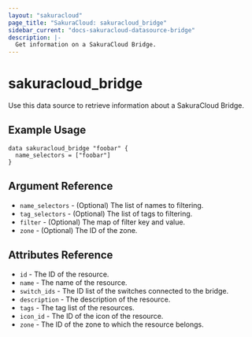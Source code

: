 ```yaml
---
layout: "sakuracloud"
page_title: "SakuraCloud: sakuracloud_bridge"
sidebar_current: "docs-sakuracloud-datasource-bridge"
description: |-
  Get information on a SakuraCloud Bridge.
---
```


# sakuracloud\_bridge

Use this data source to retrieve information about a SakuraCloud Bridge.

## Example Usage

```hcl
data sakuracloud_bridge "foobar" {
  name_selectors = ["foobar"]
}
```

## Argument Reference

 * `name_selectors` - (Optional) The list of names to filtering.
 * `tag_selectors` - (Optional) The list of tags to filtering.
 * `filter` - (Optional) The map of filter key and value.
 * `zone` - (Optional) The ID of the zone.

## Attributes Reference

* `id` - The ID of the resource.
* `name` - The name of the resource.
* `switch_ids` - The ID list of the switches connected to the bridge.
* `description` - The description of the resource.
* `tags` - The tag list of the resources.
* `icon_id` - The ID of the icon of the resource.
* `zone` - The ID of the zone to which the resource belongs.
